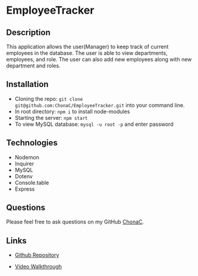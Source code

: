 # EmployeeTracker

## Description
This application allows the user(Manager) to keep track of current employees in the database. The user is able to view departments, employees, and role. The user can also add new employees along with new department and roles. 

## Installation
* Cloning the repo: `git clone git@github.com:ChonaC/EmployeeTracker.git` into your command line.
* In root directory: `npm i` to install node-modules
* Starting the server: `npm start`
* To view MySQL database: `mysql -u root -p` and enter password

## Technologies
* Nodemon
* Inquirer
* MySQL
* Dotenv
* Console.table
* Express

## Questions
Please feel free to ask questions on my GitHub [ChonaC][github-chona].

## Links

* [Github Repository][github-repo]

* [Video Walkthrough][video-walkthrough]




[github-chona]: https://github.com/ChonaC
[github-repo]: https://github.com/ChonaC/EmployeeTracker
[video-walkthrough]: https://drive.google.com/file/d/1HpVK_qQ6XJSpO81jvIsTq7V2XLkysVVf/view
